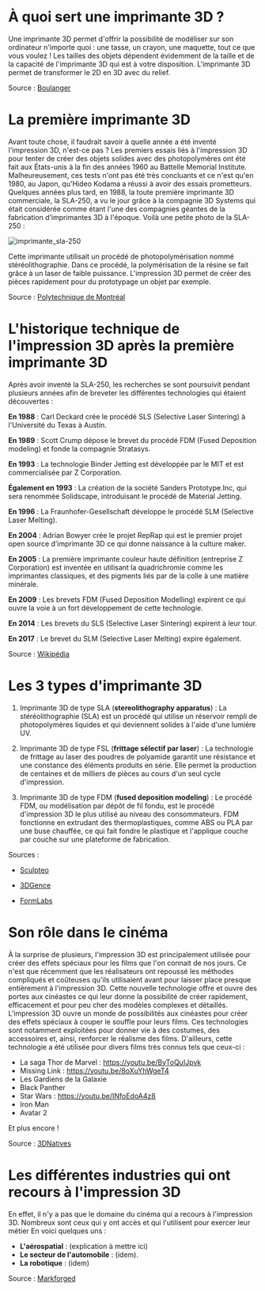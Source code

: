 # À quoi sert une imprimante 3D ?

Une imprimante 3D permet d'offrir la possibilité de modéliser sur son ordinateur n'importe quoi : une tasse, un crayon, une maquette, tout ce que vous voulez ! Les tailles des objets dépendent évidemment de la taille et de la capacité de l'imprimante 3D qui est à votre disposition. L'imprimante 3D permet de transformer le 2D en 3D avec du relief. 

Source : [Boulanger](https://www.boulanger.com/info/animation/bcbu/micro-multimedia/imprimante-3d/avantages-et-limites#:~:text=Avec%20l'imprimante%203D%2C%20chaque,permettant%20de%20vaincre%20l'obsolescence.)

# La première imprimante 3D

Avant toute chose, il faudrait savoir à quelle année a été inventé l'impression 3D, n'est-ce pas ? Les premiers essais liés à l'impression 3D pour tenter de créer des objets solides avec des photopolymères ont été fait aux États-unis à la fin des années 1960 au Battelle Memorial Institute. Malheureusement, ces tests n'ont pas été très concluants et ce n'est qu'en 1980, au Japon, qu'Hideo Kodama a réussi à avoir des essais prometteurs. Quelques années plus tard, en 1988, la toute première imprimante 3D commerciale, la SLA-250, a vu le jour grâce à la compagnie 3D Systems qui était considérée comme étant l'une des compagnies géantes de la fabrication d’imprimantes 3D à l'époque. Voilà une petite photo de la SLA-250 :

![imprimante_sla-250](https://github.com/ghita04/Impression-3D/assets/93718412/7a69c423-6063-4b17-baa4-3149b4df824c)

Cette imprimante utilisait un procédé de photopolymérisation nommé stéréolithographie. Dans ce procédé, la polymérisation de la résine se fait grâce à un laser de faible puissance. L'impression 3D permet de créer des pièces rapidement pour du prototypage un objet par exemple. 

Source : [Polytechnique de Montréal](https://polyfab.polymtl.ca/technologies-offertes/impression-3d-sla/#:~:text=Une%20imprimante%20SLA%20utilise%20un,prototypage%20un%20objet%20par%20exemple.)

# L'historique technique de l'impression 3D après la première imprimante 3D

Après avoir inventé la SLA-250, les recherches se sont poursuivit pendant plusieurs années afin de breveter les différentes technologies qui étaient découvertes :

**En 1988** : Carl Deckard crée le procédé SLS (Selective Laser Sintering) à l'Université du Texas à Austin.

**En 1989** : Scott Crump dépose le brevet du procédé FDM (Fused Deposition modeling) et fonde la compagnie Stratasys.

**En 1993** : La technologie Binder Jetting est développée par le MIT et est commercialisée par Z Corporation.

**Également en 1993** : La création de la société Sanders Prototype.Inc, qui sera renommée Solidscape, introduisant le procédé de Material Jetting.

**En 1996** : La Fraunhofer-Gesellschaft développe le procédé SLM (Selective Laser Melting).

**En 2004** : Adrian Bowyer crée le projet RepRap qui est le premier projet open source d’imprimante 3D ce qui donne naissance à la culture maker.

**En 2005** : La première imprimante couleur haute définition (entreprise Z Corporation) est inventée en utilisant la quadrichromie comme les imprimantes classiques, et des pigments liés par de la colle à une matière minérale.

**En 2009** : Les brevets FDM (Fused Deposition Modelling) expirent ce qui ouvre la voie à un fort développement de cette technologie.

**En 2014** : Les brevets du SLS (Selective Laser Sintering) expirent à leur tour.

**En 2017** : Le brevet du SLM (Selective Laser Melting) expire également.

Source : [Wikipédia](https://fr.wikipedia.org/wiki/Impression_3D)

# Les 3 types d'imprimante 3D

1. Imprimante 3D de type SLA (**stereolithography apparatus**) : La stéréolithographie (SLA) est un procédé qui utilise un réservoir rempli de photopolymères liquides et qui deviennent solides à l'aide d'une lumière UV.
   
2. Imprimante 3D de type FSL (**frittage sélectif par laser**) : La technologie de frittage au laser des poudres de polyamide garantit une résistance et une constance des éléments produits en série. Elle permet la production de centaines et de milliers de pièces au cours d'un seul cycle d'impression.
   
3. Imprimante 3D de type FDM (**fused deposition modeling**) : Le procédé FDM, ou modélisation par dépôt de fil fondu, est le procédé d'impression 3D le plus utilisé au niveau des consommateurs. FDM fonctionne en extrudant des thermoplastiques, comme ABS ou PLA par une buse chauffée, ce qui fait fondre le plastique et l'applique couche par couche sur une plateforme de fabrication.

Sources : 

- [Sculpteo](https://www.sculpteo.com/fr/materiaux/stereolithography-sla/#:~:text=La%20st%C3%A9r%C3%A9olithographie%20(SLA)%20est%20un,dans%20le%20fond%20du%20r%C3%A9servoir.)

- [3DGence](https://3dgence.com/fr/services-3d/3d-impression-fsl/#:~:text=La%20technologie%20de%20frittage%20au,un%20seul%20cycle%20d'impression.)

- [FormLabs](https://formlabs.com/)

# Son rôle dans le cinéma

À la surprise de plusieurs, l'impression 3D est principalement utilisée pour créer des effets spéciaux pour les films que l'on connait de nos jours. Ce n'est que récemment que les réalisateurs ont repoussé les méthodes compliqués et coûteuses qu'ils utilisaient avant pour laisser place presque entièrement à l'impression 3D. Cette nouvelle technologie offre et ouvre des portes aux cinéastes ce qui leur donne la possibilité de créer rapidement, efficacement et pour peu cher des modèles complexes et détaillés. L’impression 3D ouvre un monde de possibilités aux cinéastes pour créer des effets spéciaux à couper le souffle pour leurs films. Ces technologies sont notamment exploitées pour donner vie à des costumes, des accessoires et, ainsi, renforcer le réalisme des films. D'ailleurs, cette technologie a été utilisée pour divers films très connus tels que ceux-ci : 

- La saga Thor de Marvel : https://youtu.be/ByToQuIJpvk
- Missing Link : https://youtu.be/8oXuYhWgeT4
- Les Gardiens de la Galaxie
- Black Panther
- Star Wars : https://youtu.be/INfoEdoA4z8
- Iron Man
- Avatar 2

Et plus encore ! 

Source : [3DNatives](https://www.3dnatives.com/impression-3d-cinema-24082016/#!)

  
# Les différentes industries qui ont recours à l'impression 3D

En effet, il n'y a pas que le domaine du cinéma qui a recours à l'impression 3D. Nombreux sont ceux qui y ont accès et qui l'utilisent pour exercer leur métier En voici quelques uns :

- **L'aérospatial** : (explication à mettre ici)
- **Le secteur de l'automobile** : (idem).
- **La robotique** : (idem)
  
Source : [Markforged](https://markforged.com/fr/resources/blog/five-industries-utilizing-3d-printing)
